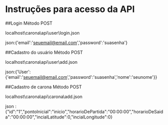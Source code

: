 # Instruções para acesso da API

##Login
  Método POST

  localhost\carona\api\user\login.json

  json:{'email':'seuemail@email.com','password':'suasenha'}

##Cadastro do usuário
  Método POST

  localhost\carona\api\user\add.json

  json:{'User':{'email':'seuemail@email.com','password':'suasenha','nome':'seunome'}}


##Cadastro de carona
  Método POST

  localhost\carona\api\carona\add.json

  json : {"id":"1","pontoInicial":"inicio","horarioDePartida":"00:00:00","horarioDeSaida":"00:00:00","incialLatitude":0,"incialLongitude":0}

